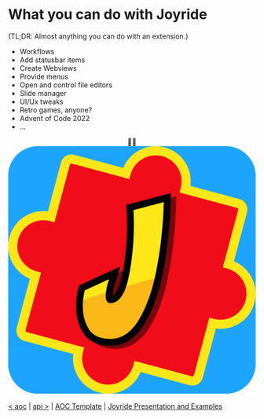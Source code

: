 # What you can do with Joyride
<div class="slide">
<div>
(TL;DR: Almost anything you can do with an extension.)

* Workflows
* Add statusbar items
* Create Webviews
* Provide menus
* Open and control file editors
* Slide manager
* UI/Ux tweaks
* Retro games, anyone?
* Advent of Code 2022
* ...

<div style="text-align: center;">🚗💨</div>
</div>
<div class="f-08">
<div class="imageBox">
<img src="images/joyride.png">
</div>
</div>
</div>
<div class="footer">

[< aoc](./joyride-aoc.md) | [api >](./joyride-api.md) | [AOC Template](https://github.com/PEZ/joyride-aoc) | [Joyride Presentation and Examples](https://github.com/PEZ/london-clojurians-joyride)
</div>
